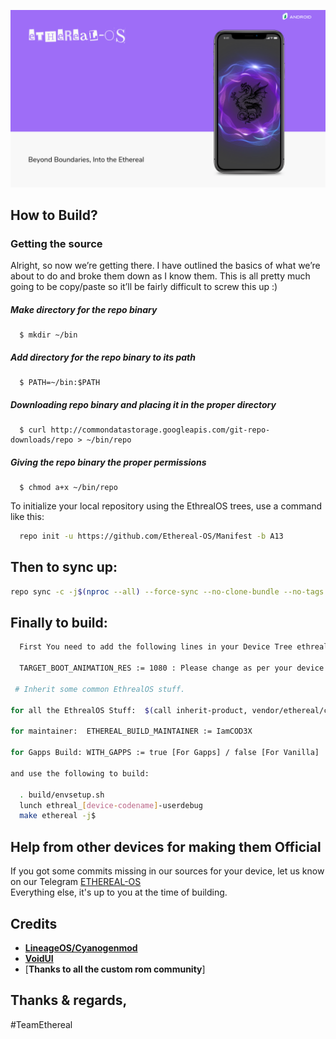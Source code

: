 <p align="center">
<img src="https://github.com/Ethereal-OS/Manifest/blob/A13/assists/ETHEREAL-OS.png" > 
</p>

How to Build?
-------------
### Getting the source
Alright, so now we’re getting there. I have outlined the basics of what we’re about to do and broke them down as I know them. This is all pretty much going to be copy/paste so it’ll be fairly difficult to screw this up :)

##### Make directory for the repo binary

      $ mkdir ~/bin

##### Add directory for the repo binary to its path

      $ PATH=~/bin:$PATH

##### Downloading repo binary and placing it in the proper directory

      $ curl http://commondatastorage.googleapis.com/git-repo-downloads/repo > ~/bin/repo

##### Giving the repo binary the proper permissions

      $ chmod a+x ~/bin/repo

To initialize your local repository using the EthrealOS trees, use a 
command like this:

```bash
  repo init -u https://github.com/Ethereal-OS/Manifest -b A13
```
  
Then to sync up:
----------------

```bash
repo sync -c -j$(nproc --all) --force-sync --no-clone-bundle --no-tags
```
Finally to build:
-----------------

```bash
  First You need to add the following lines in your Device Tree ethreal_devicename.mk file

  TARGET_BOOT_ANIMATION_RES := 1080 : Please change as per your device resolution

 # Inherit some common EthrealOS stuff.

for all the EthrealOS Stuff:  $(call inherit-product, vendor/ethereal/config/common_full_phone.mk)

for maintainer:  ETHEREAL_BUILD_MAINTAINER := IamCOD3X

for Gapps Build: WITH_GAPPS := true [For Gapps] / false [For Vanilla]
 
and use the following to build:

  . build/envsetup.sh
  lunch ethreal_[device-codename]-userdebug
  make ethereal -j$
```

Help from other devices for making them Official
------------------------------------------------

If you got some commits missing in our sources for your device, let us know on our Telegram [ETHEREAL-OS](https://www.t.me/ETHEREAL_OS) </br>
Everything else, it's up to you at the time of building. </br> 

Credits
-------
* [**LineageOS/Cyanogenmod**](https://github.com/LineageOS)
* [**VoidUI**](https://github.com/VoidUI-Tiramisu/)
* [**Thanks to all the custom rom community**]


Thanks & regards,
-----------------

#TeamEthereal

